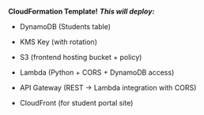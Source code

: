 **CloudFormation Template!**
***This will deploy:***

- DynamoDB (Students table)

- KMS Key (with rotation)

- S3 (frontend hosting bucket + policy)

- Lambda (Python + CORS + DynamoDB access)

- API Gateway (REST → Lambda integration with CORS)

- CloudFront (for student portal site)